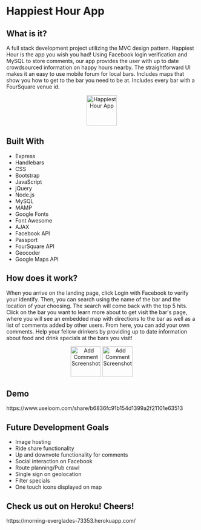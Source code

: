 <h1>Happiest Hour App</h1>

<h2>What is it?</h2>
A full stack development project utilizing the MVC design pattern. Happiest Hour is the app you wish you had! Using Facebook login verification and MySQL to store comments, our app provides the user with up to date crowdsourced information on happy hours nearby. 
The straightforward UI makes it an easy to use mobile forum for local bars. Includes maps that show you how to get to the bar you need to be at. Includes every bar with a FourSquare venue id.

<p align="center">
<img alt="Happiest Hour App" src="./images/landingpage.png" style="width: 80px;">
</p>

<h2>Built With</h2>
<ul>
  <li>Express</li>
  <li>Handlebars</li>
  <li>CSS</li>
  <li>Bootstrap</li>
  <li>JavaScript</li>
  <li>jQuery</li>
  <li>Node.js</li>
  <li>MySQL</li>
  <li>MAMP</li>
  <li>Google Fonts</li>
  <li>Font Awesome</li>
  <li>AJAX</li>
  <li>Facebook API</li>
  <li>Passport</li>
  <li>FourSquare API</li>
  <li>Geocoder</li>
  <li>Google Maps API</li>
</ul>

<h2>How does it work?</h2>
When you arrive on the landing page, click Login with Facebook to verify your identify. Then, you can search using the name of the bar and the location of your choosing. The search will come back with the top 5 hits. 
Click on the bar you want to learn more about to get visit the bar's page, where you will see an embedded map with directions to the bar as well as a list of comments added by other users. From here, you can add your own comments. Help your fellow drinkers by providing up to date information about food and drink specials at the bars you visit!

<p align="center">
<img alt="Add Comment Screenshot" src="./images/directions.png" style="width: 80px;">
<img alt="Add Comment Screenshot" src="./images/comments.png" style="width: 80px;">
</p>

<h2>Demo</h2>
https://www.useloom.com/share/b6836fc91b154d1399a2f21101e63513

<h2>Future Development Goals</h2>
<ul>
  <li>Image hosting</li>
  <li>Ride share functionality</li>
  <li>Up and downvote functionality for comments</li>
  <li>Social interaction on Facebook</li>
  <li>Route planning/Pub crawl</li>
  <li>Single sign on geolocation</li>
  <li>Filter specials</li>
  <li>One touch icons displayed on map</li>
 </ul>

<h2>Check us out on Heroku! Cheers!</h2>
https://morning-everglades-73353.herokuapp.com/


